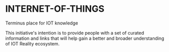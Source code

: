 # INTERNET-OF-THINGS
Terminus place for IOT knowledge

This initiative's intention is to provide people with a set of curated information and links that will help gain a better and broader understanding of IOT Reality ecosystem.
